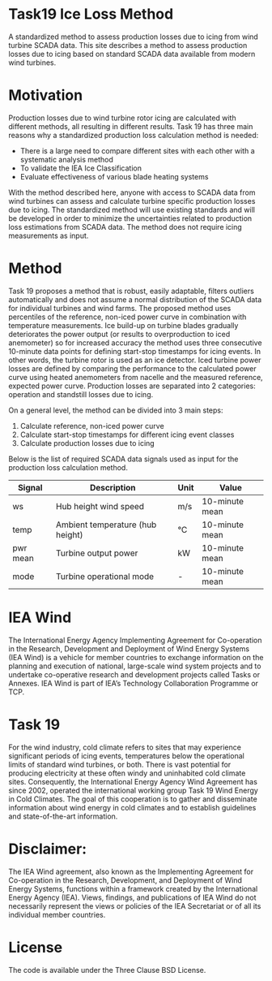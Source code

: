 # Task19 Ice Loss Method

A standardized method to assess production losses due to icing from wind turbine SCADA data. This site describes a method to assess production losses due to icing based on standard SCADA data available from modern wind turbines.

# Motivation

Production losses due to wind turbine rotor icing are calculated with different methods, all resulting in different results. Task 19 has three main reasons why a standardized production loss calculation method is needed:

* There is a large need to compare different sites with each other with a systematic analysis method
* To validate the IEA Ice Classification
* Evaluate effectiveness of various blade heating systems

With the method described here, anyone with access to SCADA data from wind turbines can assess and calculate turbine specific production losses due to icing. The standardized method will use existing standards and will be developed in order to minimize the uncertainties related to production loss estimations from SCADA data. The method does not require icing measurements as input.

# Method

Task 19 proposes a method that is robust, easily adaptable, filters outliers automatically and does not assume a normal distribution of the SCADA data for individual turbines and wind farms. The proposed method uses percentiles of the reference, non-iced power curve in combination with temperature measurements. Ice build-up on turbine blades gradually deteriorates the power output (or results to overproduction to iced anemometer) so for increased accuracy the method uses three consecutive 10-minute data points for defining start-stop timestamps for icing events. In other words, the turbine rotor is used as an ice detector. Iced turbine power losses are defined by comparing the performance to the calculated power curve using heated anemometers from nacelle and the measured reference, expected power curve. Production losses are separated into 2 categories: operation and standstill losses due to icing.

On a general level, the method can be divided into 3 main steps:

1. Calculate reference, non-iced power curve
2. Calculate start-stop timestamps for different icing event classes
3. Calculate production losses due to icing

Below is the list of required SCADA data signals used as input for the production loss calculation method.

Signal | Description | Unit | Value
------ | ----------- | ---- | -----
ws | Hub height wind speed | m/s | 10-minute mean
temp | Ambient temperature (hub height) | °C | 10-minute mean
pwr mean | Turbine output power | kW | 10-minute mean
mode | Turbine operational mode | - | 10-minute mean


# IEA Wind
The International Energy Agency Implementing Agreement for Co-operation
in the Research, Development and Deployment of Wind Energy Systems (IEA Wind) is
a vehicle for member countries to exchange information on the planning and execution
of national, large-scale wind system projects and to undertake co-operative research and
development projects called Tasks or Annexes. IEA Wind is part of IEA’s Technology
Collaboration Programme or TCP.

# Task 19
For the wind industry, cold climate refers to sites that may experience significant
periods of icing events, temperatures below the operational limits of standard wind
turbines, or both. There is vast potential for producing electricity at these often windy
and uninhabited cold climate sites. Consequently, the International Energy Agency
Wind Agreement has since 2002, operated the international working group Task 19
Wind Energy in Cold Climates. The goal of this cooperation is to gather and
disseminate information about wind energy in cold climates and to establish guidelines
and state-of-the-art information.

# Disclaimer: 
The IEA Wind agreement, also known as the Implementing Agreement for
Co-operation in the Research, Development, and Deployment of Wind Energy Systems,
functions within a framework created by the International Energy Agency (IEA). Views,
findings, and publications of IEA Wind do not necessarily represent the views or policies
of the IEA Secretariat or of all its individual member countries.

# License

The code is available under the Three Clause BSD License.

